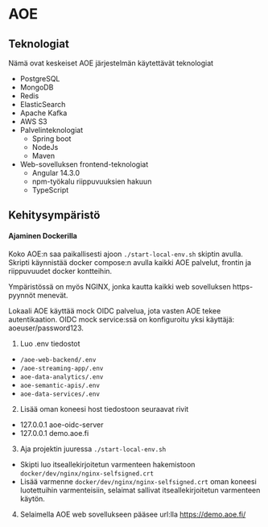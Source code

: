# AOE

## Teknologiat
Nämä ovat keskeiset AOE järjestelmän käytettävät teknologiat

- PostgreSQL
- MongoDB
- Redis
- ElasticSearch
- Apache Kafka
- AWS S3
- Palvelinteknologiat
  - Spring boot
  - NodeJs
  - Maven
- Web-sovelluksen frontend-teknologiat
  - Angular 14.3.0
  - npm-työkalu riippuvuuksien hakuun
  - TypeScript

## Kehitysympäristö


#### Ajaminen Dockerilla
Koko AOE:n saa paikallisesti ajoon `./start-local-env.sh` skiptin avulla. 
Skripti käynnistää docker compose:n avulla kaikki AOE palvelut, frontin ja riippuvuudet docker kontteihin.

Ympäristössä on myös NGINX, jonka kautta kaikki web sovelluksen https-pyynnöt menevät.

Lokaali AOE käyttää mock OIDC palvelua, jota vasten AOE tekee autentikaation. OIDC mock service:ssä on konfiguroitu yksi käyttäjä: aoeuser/password123.

1) Luo .env tiedostot
- `/aoe-web-backend/.env` 
- `/aoe-streaming-app/.env`
- `aoe-data-analytics/.env`
- `aoe-semantic-apis/.env`
- `aoe-data-services/.env`

2) Lisää oman koneesi host tiedostoon seuraavat rivit
- 127.0.0.1       aoe-oidc-server
- 127.0.0.1       demo.aoe.fi

3) Aja projektin juuressa `./start-local-env.sh`
- Skipti luo itseallekirjoitetun varmenteen hakemistoon `docker/dev/nginx/nginx-selfsigned.crt`
- Lisää varmenne `docker/dev/nginx/nginx-selfsigned.crt` oman koneesi luotettuihin varmenteisiin, selaimat sallivat itseallekirjoitetun varmenteen käytön.

4. Selaimella AOE web sovellukseen pääsee url:lla https://demo.aoe.fi/


